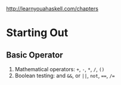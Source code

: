 http://learnyouahaskell.com/chapters

# Starting Out
## Basic Operator
1. Mathematical operators: `+`, `-`, `*`, `/`, `()`
2. Boolean testing: and `&&`, or `||`, `not`, `==`, `/=`
